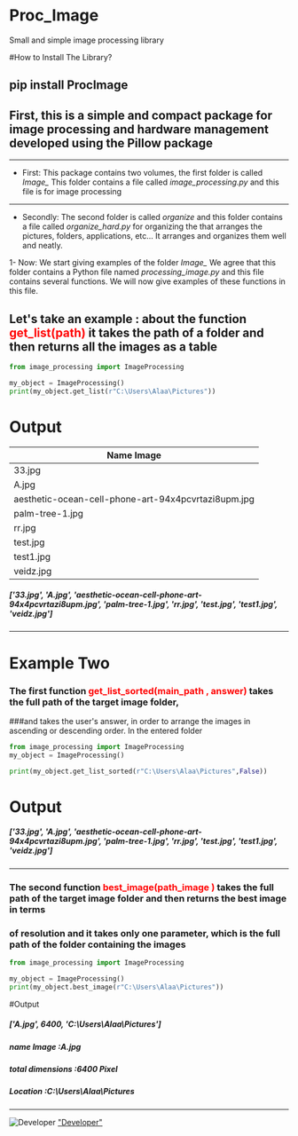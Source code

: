 # Proc_Image
Small and simple image processing library

#How to Install The Library?
## pip install ProcImage

## First, this is a simple and compact package for image processing and hardware management developed using the Pillow package
------------------------

* First: This package contains two volumes, the first folder is called *Image_* This folder contains a file called *image_processing.py* and this file is for image processing 
 
--------------------


* Secondly: The second folder is called *organize* and this folder contains a file called *organize_hard.py* for organizing the  that arranges the pictures, folders, applications, etc... It arranges and organizes them well and neatly.



1- Now: We start giving examples of the folder *Image_* We agree that this folder contains a Python file named *processing_image.py* and this file contains several functions. We will now give examples of these functions in this file.


## Let's take an example : about the function <font color='red'>get_list(path)</font> it takes the path of a folder and then returns all the images as a table


```python
from image_processing import ImageProcessing

my_object = ImageProcessing()
print(my_object.get_list(r"C:\Users\Alaa\Pictures"))

```
# Output

|  Name Image | 
| ---------------|
|  33.jpg 
|A.jpg 
|aesthetic-ocean-cell-phone-art-94x4pcvrtazi8upm.jpg |
|                   palm-tree-1.jpg                   |
|                        rr.jpg                       |
|                       test.jpg                      |
|                      test1.jpg                      |
|                      veidz.jpg             




                       
##### ['33.jpg', 'A.jpg', 'aesthetic-ocean-cell-phone-art-94x4pcvrtazi8upm.jpg', 'palm-tree-1.jpg', 'rr.jpg', 'test.jpg', 'test1.jpg', 'veidz.jpg']

-----
# Example Two

### The first function <font color='red'>get_list_sorted(main_path , answer)</font> takes the full path of the target image folder, 
###and takes the user's answer, in order to arrange the images in ascending or descending order. In the entered folder


```python
from image_processing import ImageProcessing
my_object = ImageProcessing()

print(my_object.get_list_sorted(r"C:\Users\Alaa\Pictures",False))

```

# Output 
##### ['33.jpg', 'A.jpg', 'aesthetic-ocean-cell-phone-art-94x4pcvrtazi8upm.jpg', 'palm-tree-1.jpg', 'rr.jpg', 'test.jpg', 'test1.jpg', 'veidz.jpg']

------

### The second function <font color='red'>best_image(path_image )</font> takes the full path of the target image folder and then returns the best image in terms
### of resolution and it takes only one parameter, which is the full path of the folder containing the images

```python
from image_processing import ImageProcessing

my_object = ImageProcessing()
print(my_object.best_image(r"C:\Users\Alaa\Pictures"))

```

#Output 
##### ['A.jpg', 6400, 'C:\\Users\\Alaa\\Pictures']


##### name Image :A.jpg
##### total dimensions :6400 Pixel
##### Location :C:\Users\Alaa\Pictures
----


![Developer](https://lh3.googleusercontent.com/ogw/ADea4I69npfzwotm16-3HpRfSP4VbW87nXPfi5b8FD-mNu4=s32-c-mo)
["Developer"](https://www.facebook.com/alaa.jassim.mohammed)

